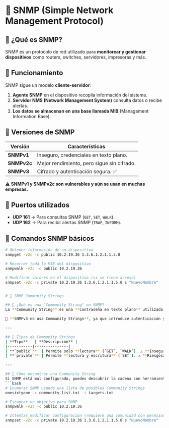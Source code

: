 # 📡 SNMP (Simple Network Management Protocol)

## 🔎 ¿Qué es SNMP?
SNMP es un protocolo de red utilizado para **monitorear y gestionar dispositivos** como routers, switches, servidores, impresoras y más.

## 📌 Funcionamiento
SNMP sigue un modelo **cliente-servidor**:
1. **Agente SNMP** en el dispositivo recopila información del sistema.
2. **Servidor NMS (Network Management System)** consulta datos o recibe alertas.
3. **Los datos se almacenan en una base llamada MIB** (Management Information Base).

## 📌 Versiones de SNMP
| **Versión**  | **Características** |
|-------------|----------------------|
| **SNMPv1**  | Inseguro, credenciales en texto plano. |
| **SNMPv2c** | Mejor rendimiento, pero sigue sin cifrado. |
| **SNMPv3**  | Cifrado y autenticación segura. ✅ |

⚠️ **SNMPv1 y SNMPv2c son vulnerables y aún se usan en muchas empresas.**

## 📌 Puertos utilizados
- **UDP 161** → Para consultas SNMP (`GET`, `SET`, `WALK`).
- **UDP 162** → Para recibir alertas SNMP (`TRAP`, `INFORM`).

## 📌 Comandos SNMP básicos
```bash
# Obtener información de un dispositivo
snmpget -v2c -c public 10.2.19.36 1.3.6.1.2.1.1.5.0

# Recorrer toda la MIB del dispositivo
snmpwalk -v2c -c public 10.2.19.36

# Modificar valores en el dispositivo (si se tiene acceso)
snmpset -v2c -c private 10.2.19.36 1.3.6.1.2.1.1.5.0 s "NuevoNombre"


# 🔑 SNMP Community Strings

## 📌 ¿Qué es una "Community String" en SNMP?
La **Community String** es una **contraseña en texto plano** utilizada en **SNMPv1 y SNMPv2c** para autenticar solicitudes entre el **servidor NMS** (Network Management System) y los **dispositivos gestionados**.

📌 **SNMPv3 no usa Community Strings**, ya que introduce autenticación y cifrado más seguros.

---

## 📌 Tipos de Community Strings
| **Tipo**   | **Descripción** |
|-----------|---------------|
| **`public`**  | Permite solo **lectura** (`GET`, `WALK`). ⚠️ **Insegura** (por defecto en muchos dispositivos). |
| **`private`** | Permite **lectura y escritura** (`SET`). ⚠️ **Riesgosa**, puede modificar configuración del dispositivo. |

---

## 📌 Cómo encontrar una Community String
Si SNMP está mal configurado, puedes descubrir la cadena con herramientas como:
```bash
# Enumerar SNMP usando una lista de posibles Community Strings
onesixtyone -c community_list.txt -i targets.txt

# Escanear un objetivo para SNMP
snmpwalk -v2c -c public 10.2.19.36

# Intentar modificar configuración (requiere una comunidad con permisos de escritura)
snmpset -v2c -c private 10.2.19.36 1.3.6.1.2.1.1.5.0 s "NuevoNombre"
